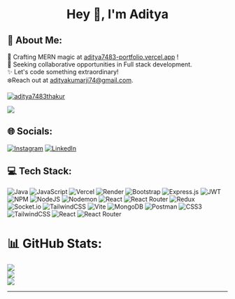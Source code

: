<h1 align="center">Hey 👋, I'm Aditya</h1>

## 💫 About Me:
🌟 Crafting MERN magic at [aditya7483-portfolio.vercel.app](https://aditya7483-portfolio.vercel.app/) !<br>💼 Seeking collaborative opportunities in Full stack development.<br>✨ Let's code something extraordinary! <br>❄️Reach out at adityakumarji74@gmail.com.
<p align="left" dir="auto"> <a target="_blank" rel="noopener noreferrer nofollow" href="https://camo.githubusercontent.com/98427b74f215d8453b0bfc5fb2487de5c7df686377f206a428847bab68f50269/68747470733a2f2f6b6f6d617265762e636f6d2f67687076632f3f757365726e616d653d6469706179616e7361726b61723437266c6162656c3d50726f66696c65253230766965777326636f6c6f723d306537356236267374796c653d666c6174"><img src="https://camo.githubusercontent.com/98427b74f215d8453b0bfc5fb2487de5c7df686377f206a428847bab68f50269/68747470733a2f2f6b6f6d617265762e636f6d2f67687076632f3f757365726e616d653d6469706179616e7361726b61723437266c6162656c3d50726f66696c65253230766965777326636f6c6f723d306537356236267374796c653d666c6174" alt="aditya7483thakur" data-canonical-src="https://komarev.com/ghpvc/?username=aditya7483thakur&amp;label=Profile%20views&amp;color=0e75b6&amp;style=flat" style="max-width: 100%;"></a> </p>

[![](https://visitcount.itsvg.in/api?id=aditya7483thakur&icon=5&color=3)](https://visitcount.itsvg.in)
## 🌐 Socials:
[![Instagram](https://img.shields.io/badge/Instagram-%23E4405F.svg?logo=Instagram&logoColor=white)](https://instagram.com/https://www.instagram.com/aditya7483thakur/) [![LinkedIn](https://img.shields.io/badge/LinkedIn-%230077B5.svg?logo=linkedin&logoColor=white)](https://linkedin.com/in/https://www.linkedin.com/in/aditya-kumar-944a80254/) 

## 💻 Tech Stack:
![Java](https://img.shields.io/badge/java-%23ED8B00.svg?style=for-the-badge&logo=openjdk&logoColor=white) ![JavaScript](https://img.shields.io/badge/javascript-%23323330.svg?style=for-the-badge&logo=javascript&logoColor=%23F7DF1E) ![Vercel](https://img.shields.io/badge/vercel-%23000000.svg?style=for-the-badge&logo=vercel&logoColor=white) ![Render](https://img.shields.io/badge/Render-%46E3B7.svg?style=for-the-badge&logo=render&logoColor=white) ![Bootstrap](https://img.shields.io/badge/bootstrap-%238511FA.svg?style=for-the-badge&logo=bootstrap&logoColor=white) ![Express.js](https://img.shields.io/badge/express.js-%23404d59.svg?style=for-the-badge&logo=express&logoColor=%2361DAFB) ![JWT](https://img.shields.io/badge/JWT-black?style=for-the-badge&logo=JSON%20web%20tokens) ![NPM](https://img.shields.io/badge/NPM-%23CB3837.svg?style=for-the-badge&logo=npm&logoColor=white) ![NodeJS](https://img.shields.io/badge/node.js-6DA55F?style=for-the-badge&logo=node.js&logoColor=white) ![Nodemon](https://img.shields.io/badge/NODEMON-%23323330.svg?style=for-the-badge&logo=nodemon&logoColor=%BBDEAD) ![React](https://img.shields.io/badge/react-%2320232a.svg?style=for-the-badge&logo=react&logoColor=%2361DAFB) ![React Router](https://img.shields.io/badge/React_Router-CA4245?style=for-the-badge&logo=react-router&logoColor=white) ![Redux](https://img.shields.io/badge/redux-%23593d88.svg?style=for-the-badge&logo=redux&logoColor=white) ![Socket.io](https://img.shields.io/badge/Socket.io-black?style=for-the-badge&logo=socket.io&badgeColor=010101) ![TailwindCSS](https://img.shields.io/badge/tailwindcss-%2338B2AC.svg?style=for-the-badge&logo=tailwind-css&logoColor=white) ![Vite](https://img.shields.io/badge/vite-%23646CFF.svg?style=for-the-badge&logo=vite&logoColor=white) ![MongoDB](https://img.shields.io/badge/MongoDB-%234ea94b.svg?style=for-the-badge&logo=mongodb&logoColor=white) ![Postman](https://img.shields.io/badge/Postman-FF6C37?style=for-the-badge&logo=postman&logoColor=white) ![CSS3](https://img.shields.io/badge/css3-%231572B6.svg?style=for-the-badge&logo=css3&logoColor=white) ![TailwindCSS](https://img.shields.io/badge/tailwindcss-%2338B2AC.svg?style=for-the-badge&logo=tailwind-css&logoColor=white) ![React](https://img.shields.io/badge/react-%2320232a.svg?style=for-the-badge&logo=react&logoColor=%2361DAFB) ![React Router](https://img.shields.io/badge/React_Router-CA4245?style=for-the-badge&logo=react-router&logoColor=white)
# 📊 GitHub Stats:
![](https://github-readme-stats.vercel.app/api?username=aditya7483thakur&theme=ayu-mirage&hide_border=false&include_all_commits=false&count_private=false)<br/>
![](https://github-readme-streak-stats.herokuapp.com/?user=aditya7483thakur&theme=ayu-mirage&hide_border=false)<br/>
![](https://github-readme-stats.vercel.app/api/top-langs/?username=aditya7483thakur&theme=ayu-mirage&hide_border=false&include_all_commits=false&count_private=false&layout=compact)

---

<!-- Proudly created with GPRM ( https://gprm.itsvg.in ) -->
